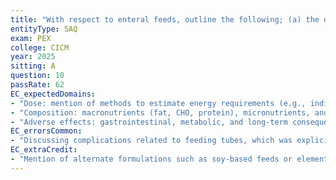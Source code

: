 ```yaml
---
title: "With respect to enteral feeds, outline the following; (a) the dose (10% of marks). (b) the composition and common ingredients; include in your answer the role of each ingredient, its form and caloric contribution if applicable (75% of marks). (c) the adverse effects (complications related to feeding tubes are NOT required) (15% of marks). Note. Paediatric OR adult descriptions acceptable."
entityType: SAQ
exam: PEX
college: CICM
year: 2025
sitting: A
question: 10
passRate: 62
EC_expectedDomains:
- "Dose: mention of methods to estimate energy requirements (e.g., indirect calorimetry, Harris-Benedict equation)."
- "Composition: macronutrients (fat, CHO, protein), micronutrients, and water, including their form, quantities, and contribution to the daily caloric goal."
- "Adverse effects: gastrointestinal, metabolic, and long-term consequences."
EC_errorsCommon:
- "Discussing complications related to feeding tubes, which was explicitly excluded."
EC_extraCredit:
- "Mention of alternate formulations such as soy-based feeds or elemental feeds in specific conditions like pancreatic disease."
---
```

